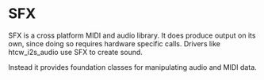 # SFX

SFX is a cross platform MIDI and audio library. It does produce output on its own, since doing so requires hardware specific calls. Drivers like htcw_i2s_audio use SFX to create sound.

Instead it provides foundation classes for manipulating audio and MIDI data.